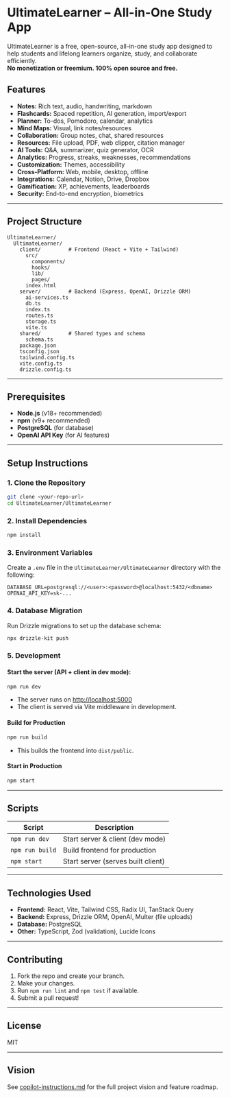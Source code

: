 # UltimateLearner – All-in-One Study App

UltimateLearner is a free, open-source, all-in-one study app designed to help students and lifelong learners organize, study, and collaborate efficiently.  
**No monetization or freemium. 100% open source and free.**

## Features

- **Notes:** Rich text, audio, handwriting, markdown
- **Flashcards:** Spaced repetition, AI generation, import/export
- **Planner:** To-dos, Pomodoro, calendar, analytics
- **Mind Maps:** Visual, link notes/resources
- **Collaboration:** Group notes, chat, shared resources
- **Resources:** File upload, PDF, web clipper, citation manager
- **AI Tools:** Q&A, summarizer, quiz generator, OCR
- **Analytics:** Progress, streaks, weaknesses, recommendations
- **Customization:** Themes, accessibility
- **Cross-Platform:** Web, mobile, desktop, offline
- **Integrations:** Calendar, Notion, Drive, Dropbox
- **Gamification:** XP, achievements, leaderboards
- **Security:** End-to-end encryption, biometrics

---

## Project Structure

```
UltimateLearner/
  UltimateLearner/
    client/         # Frontend (React + Vite + Tailwind)
      src/
        components/
        hooks/
        lib/
        pages/
      index.html
    server/         # Backend (Express, OpenAI, Drizzle ORM)
      ai-services.ts
      db.ts
      index.ts
      routes.ts
      storage.ts
      vite.ts
    shared/         # Shared types and schema
      schema.ts
    package.json
    tsconfig.json
    tailwind.config.ts
    vite.config.ts
    drizzle.config.ts
```

---

## Prerequisites

- **Node.js** (v18+ recommended)
- **npm** (v9+ recommended)
- **PostgreSQL** (for database)
- **OpenAI API Key** (for AI features)

---

## Setup Instructions

### 1. Clone the Repository

```sh
git clone <your-repo-url>
cd UltimateLearner/UltimateLearner
```

### 2. Install Dependencies

```sh
npm install
```

### 3. Environment Variables

Create a `.env` file in the `UltimateLearner/UltimateLearner` directory with the following:

```
DATABASE_URL=postgresql://<user>:<password>@localhost:5432/<dbname>
OPENAI_API_KEY=sk-...
```

### 4. Database Migration

Run Drizzle migrations to set up the database schema:

```sh
npx drizzle-kit push
```

### 5. Development

#### Start the server (API + client in dev mode):

```sh
npm run dev
```

- The server runs on [http://localhost:5000](http://localhost:5000)
- The client is served via Vite middleware in development.

#### Build for Production

```sh
npm run build
```

- This builds the frontend into `dist/public`.

#### Start in Production

```sh
npm start
```

---

## Scripts

| Script         | Description                       |
| -------------- | --------------------------------- |
| `npm run dev`  | Start server & client (dev mode)  |
| `npm run build`| Build frontend for production     |
| `npm start`    | Start server (serves built client)|

---

## Technologies Used

- **Frontend:** React, Vite, Tailwind CSS, Radix UI, TanStack Query
- **Backend:** Express, Drizzle ORM, OpenAI, Multer (file uploads)
- **Database:** PostgreSQL
- **Other:** TypeScript, Zod (validation), Lucide Icons

---

## Contributing

1. Fork the repo and create your branch.
2. Make your changes.
3. Run `npm run lint` and `npm test` if available.
4. Submit a pull request!

---

## License

MIT

---

## Vision

See [copilot-instructions.md](copilot-instructions.md) for the full project vision and feature roadmap.
